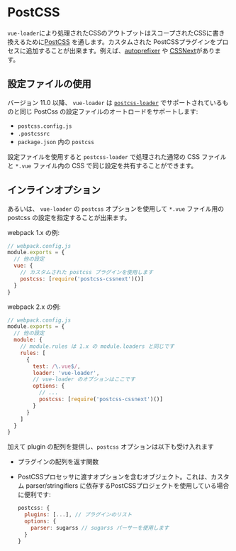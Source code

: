 # PostCSS

`vue-loader`により処理されたCSSのアウトプットはスコープされたCSSに書き換えるために[PostCSS](https://github.com/postcss/postcss) を通します。カスタムされた PostCSSプラグインをプロセスに追加することが出来ます。例えば、[autoprefixer](https://github.com/postcss/autoprefixer) や [CSSNext](http://cssnext.io/)があります。

## 設定ファイルの使用

バージョン 11.0 以降、 `vue-loader` は [`postcss-loader`](https://github.com/postcss/postcss-loader#usage) でサポートされているものと同じ PostCss の設定ファイルのオートロードをサポートします:

- `postcss.config.js`
- `.postcssrc`
- `package.json` 内の `postcss`

設定ファイルを使用すると `postcss-loader` で処理された通常の CSS ファイルと `*.vue` ファイル内の CSS で同じ設定を共有することができます。

## インラインオプション

あるいは、 `vue-loader` の `postcss` オプションを使用して `*.vue` ファイル用の postcss の設定を指定することが出来ます。

webpack 1.x の例:

``` js
// webpack.config.js
module.exports = {
  // 他の設定
  vue: {
    // カスタムされた postcss プラグインを使用します
    postcss: [require('postcss-cssnext')()]
  }
}
```

webpack 2.x の例:

``` js
// webpack.config.js
module.exports = {
  // 他の設定
  module: {
    // module.rules は 1.x の module.loaders と同じです
    rules: [
      {
        test: /\.vue$/,
        loader: 'vue-loader',
        // vue-loader のオプションはここです
        options: {
          // ...
          postcss: [require('postcss-cssnext')()]
        }
      }
    ]
  }
}
```

加えて plugin の配列を提供し、`postcss` オプションは以下も受け入れます

- プラグインの配列を返す関数
- PostCSSプロセッサに渡すオプションを含むオブジェクト。これは、カスタム parser/stringifiers に依存するPostCSSプロジェクトを使用している場合に便利です:

  ``` js
  postcss: {
    plugins: [...], // プラグインのリスト
    options: {
      parser: sugarss // sugarss パーサーを使用します
    }
  }
  ```
